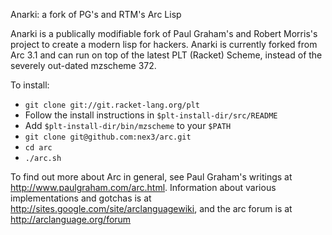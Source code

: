 Anarki: a fork of PG's and RTM's Arc Lisp

Anarki is a publically modifiable fork of Paul Graham's and Robert Morris's
project to create a modern lisp for hackers. Anarki is currently forked 
from Arc 3.1 and can run on top of the latest PLT (Racket) Scheme, instead
of the severely out-dated mzscheme 372.

To install:

* `git clone git://git.racket-lang.org/plt`
* Follow the install instructions in `$plt-install-dir/src/README`
* Add `$plt-install-dir/bin/mzscheme` to your `$PATH`
* `git clone git@github.com:nex3/arc.git`
* `cd arc`
* `./arc.sh`

To find out more about Arc in general, see Paul Graham's writings at
http://www.paulgraham.com/arc.html. Information about various implementations
and gotchas is at http://sites.google.com/site/arclanguagewiki, and the arc
forum is at http://arclanguage.org/forum
